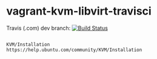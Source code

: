 # vagrant-kvm-libvirt-travisci

Travis (.com) dev branch:
[![Build Status](https://travis-ci.com/githubfoam/vagrant-kvm-libvirt-travisci.svg?branch=dev)](https://travis-ci.com/githubfoam/vagrant-kvm-libvirt-travisci)  

~~~~

KVM/Installation
https://help.ubuntu.com/community/KVM/Installation


~~~~
